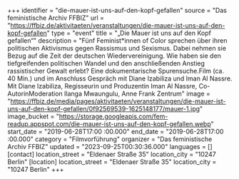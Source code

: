 +++
identifier = "die-mauer-ist-uns-auf-den-kopf-gefallen"
source = "Das feministische Archiv FFBIZ"
url = "https://ffbiz.de/aktivitaeten/veranstaltungen/die-mauer-ist-uns-auf-den-kopf-gefallen"
type = "event"
title = "„Die Mauer ist uns auf den Kopf gefallen“"
description = "Fünf Feminist*innen of Color sprechen über ihren politischen Aktivismus gegen Rassismus und Sexismus. Dabei nehmen sie Bezug auf die Zeit der deutschen Wiedervereinigung. Wie haben sie den tiefgreifenden politischen Wandel und den anschließenden Anstieg rassistischer Gewalt erlebt? Eine dokumentarische Spurensuche.Film (ca. 40 Min.) und im Anschluss Gespräch mit Diane Izabiliza und Iman Al Nassre.
Mit Diane Izabiliza, Regisseurin und Produzentin Iman Al Nassre, Co-AutorinModeration Ilanga Mwaungulu, Anne Frank Zentrum"
image = "https://ffbiz.de/media/pages/aktivitaeten/veranstaltungen/die-mauer-ist-uns-auf-den-kopf-gefallen/0f92569539-1625148177/mauer-1.jpg"
image_bucket = "https://storage.googleapis.com/fem-readup.appspot.com/die-mauer-ist-uns-auf-den-kopf-gefallen.webp"
start_date = "2019-06-28T17:00 :00.000"
end_date = "2019-06-28T17:00 :00.000"
category = "Filmvorführung"
organizer = "Das feministische Archiv FFBIZ"
updated = "2023-09-25T00:30:36.000"
languages = []
[contact]
location_street = "Eldenaer Straße 35"
location_city = "10247 Berlin"
[location]
location_street = "Eldenaer Straße 35"
location_city = "10247 Berlin"
+++